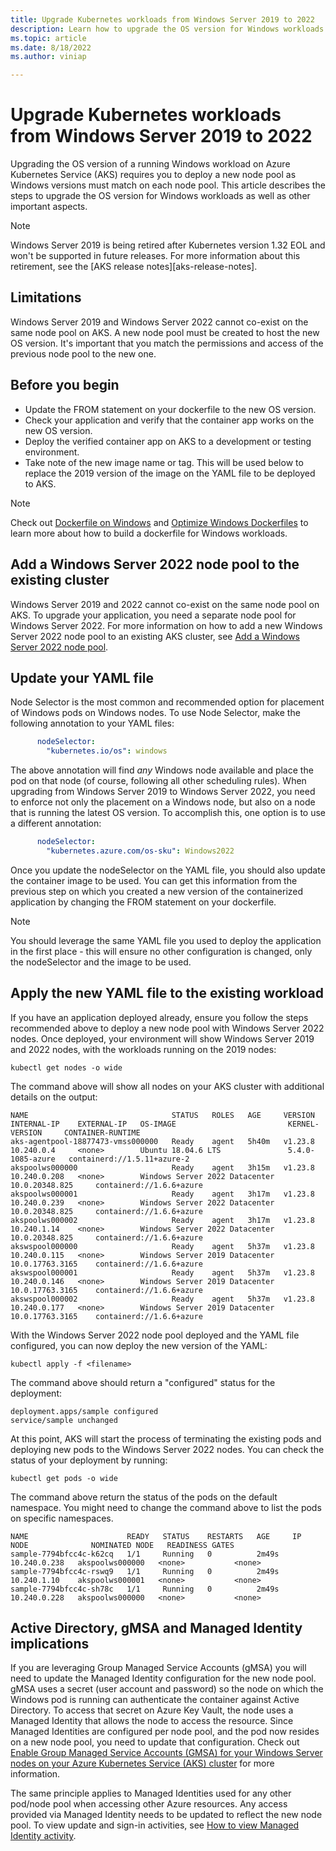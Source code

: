 ```yaml
---
title: Upgrade Kubernetes workloads from Windows Server 2019 to 2022
description: Learn how to upgrade the OS version for Windows workloads on AKS
ms.topic: article
ms.date: 8/18/2022
ms.author: viniap

---
```


# Upgrade Kubernetes workloads from Windows Server 2019 to 2022

Upgrading the OS version of a running Windows workload on Azure Kubernetes Service (AKS) requires you to deploy a new node pool as Windows versions must match on each node pool. This article describes the steps to upgrade the OS version for Windows workloads as well as other important aspects.

> [!NOTE]
> Windows Server 2019 is being retired after Kubernetes version 1.32 EOL and won't be supported in future releases. For more information about this retirement, see the [AKS release notes][aks-release-notes].

## Limitations

Windows Server 2019 and Windows Server 2022 cannot co-exist on the same node pool on AKS. A new node pool must be created to host the new OS version. It's important that you match the permissions and access of the previous node pool to the new one.

## Before you begin

- Update the FROM statement on your dockerfile to the new OS version. 
- Check your application and verify that the container app works on the new OS version.
- Deploy the verified container app on AKS to a development or testing environment.
- Take note of the new image name or tag. This will be used below to replace the 2019 version of the image on the YAML file to be deployed to AKS.

> [!NOTE]
> Check out [Dockerfile on Windows](/virtualization/windowscontainers/manage-docker/manage-windows-dockerfile) and [Optimize Windows Dockerfiles](/virtualization/windowscontainers/manage-docker/optimize-windows-dockerfile) to learn more about how to build a dockerfile for Windows workloads.

## Add a Windows Server 2022 node pool to the existing cluster

Windows Server 2019 and 2022 cannot co-exist on the same node pool on AKS. To upgrade your application, you need a separate node pool for Windows Server 2022.
For more information on how to add a new Windows Server 2022 node pool to an existing AKS cluster, see [Add a Windows Server 2022 node pool](./learn/quick-windows-container-deploy-cli.md).

## Update your YAML file

Node Selector is the most common and recommended option for placement of Windows pods on Windows nodes. To use Node Selector, make the following annotation to your YAML files:

```yaml
      nodeSelector:
        "kubernetes.io/os": windows
```

The above annotation will find *any* Windows node available and place the pod on that node (of course, following all other scheduling rules). When upgrading from Windows Server 2019 to Windows Server 2022, you need to enforce not only the placement on a Windows node, but also on a node that is running the latest OS version. To accomplish this, one option is to use a different annotation:

```yaml
      nodeSelector:
        "kubernetes.azure.com/os-sku": Windows2022
```

Once you update the nodeSelector on the YAML file, you should also update the container image to be used. You can get this information from the previous step on which you created a new version of the containerized application by changing the FROM statement on your dockerfile.

> [!NOTE]
> You should leverage the same YAML file you used to deploy the application in the first place - this will ensure no other configuration is changed, only the nodeSelector and the image to be used.

## Apply the new YAML file to the existing workload

If you have an application deployed already, ensure you follow the steps recommended above to deploy a new node pool with Windows Server 2022 nodes. Once deployed, your environment will show Windows Server 2019 and 2022 nodes, with the workloads running on the 2019 nodes:

```console
kubectl get nodes -o wide
```
The command above will show all nodes on your AKS cluster with additional details on the output:

```output
NAME                                STATUS   ROLES   AGE     VERSION   INTERNAL-IP    EXTERNAL-IP   OS-IMAGE                         KERNEL-VERSION     CONTAINER-RUNTIME
aks-agentpool-18877473-vmss000000   Ready    agent   5h40m   v1.23.8   10.240.0.4     <none>        Ubuntu 18.04.6 LTS               5.4.0-1085-azure   containerd://1.5.11+azure-2
akspoolws000000                     Ready    agent   3h15m   v1.23.8   10.240.0.208   <none>        Windows Server 2022 Datacenter   10.0.20348.825     containerd://1.6.6+azure
akspoolws000001                     Ready    agent   3h17m   v1.23.8   10.240.0.239   <none>        Windows Server 2022 Datacenter   10.0.20348.825     containerd://1.6.6+azure
akspoolws000002                     Ready    agent   3h17m   v1.23.8   10.240.1.14    <none>        Windows Server 2022 Datacenter   10.0.20348.825     containerd://1.6.6+azure
akswspool000000                     Ready    agent   5h37m   v1.23.8   10.240.0.115   <none>        Windows Server 2019 Datacenter   10.0.17763.3165    containerd://1.6.6+azure
akswspool000001                     Ready    agent   5h37m   v1.23.8   10.240.0.146   <none>        Windows Server 2019 Datacenter   10.0.17763.3165    containerd://1.6.6+azure
akswspool000002                     Ready    agent   5h37m   v1.23.8   10.240.0.177   <none>        Windows Server 2019 Datacenter   10.0.17763.3165    containerd://1.6.6+azure
```

With the Windows Server 2022 node pool deployed and the YAML file configured, you can now deploy the new version of the YAML:

```console
kubectl apply -f <filename>
```

The command above should return a "configured" status for the deployment:

```output
deployment.apps/sample configured
service/sample unchanged
```
At this point, AKS will start the process of terminating the existing pods and deploying new pods to the Windows Server 2022 nodes. You can check the status of your deployment by running:

```console
kubectl get pods -o wide
```
The command above return the status of the pods on the default namespace. You might need to change the command above to list the pods on specific namespaces. 

```output
NAME                      READY   STATUS    RESTARTS   AGE     IP             NODE              NOMINATED NODE   READINESS GATES
sample-7794bfcc4c-k62cq   1/1     Running   0          2m49s   10.240.0.238   akspoolws000000   <none>           <none>
sample-7794bfcc4c-rswq9   1/1     Running   0          2m49s   10.240.1.10    akspoolws000001   <none>           <none>
sample-7794bfcc4c-sh78c   1/1     Running   0          2m49s   10.240.0.228   akspoolws000000   <none>           <none>
```

## Active Directory, gMSA and Managed Identity implications

If you are leveraging Group Managed Service Accounts (gMSA) you will need to update the Managed Identity configuration for the new node pool. gMSA uses a secret (user account and password) so the node on which the Windows pod is running can authenticate the container against Active Directory. To access that secret on Azure Key Vault, the node uses a Managed Identity that allows the node to access the resource. Since Managed Identities are configured per node pool, and the pod now resides on a new node pool, you need to update that configuration. Check out [Enable Group Managed Service Accounts (GMSA) for your Windows Server nodes on your Azure Kubernetes Service (AKS) cluster](./use-group-managed-service-accounts.md) for more information.

The same principle applies to Managed Identities used for any other pod/node pool when accessing other Azure resources. Any access provided via Managed Identity needs to be updated to reflect the new node pool. To view update and sign-in activities, see [How to view Managed Identity activity](../active-directory/managed-identities-azure-resources/how-to-view-managed-identity-activity.md).